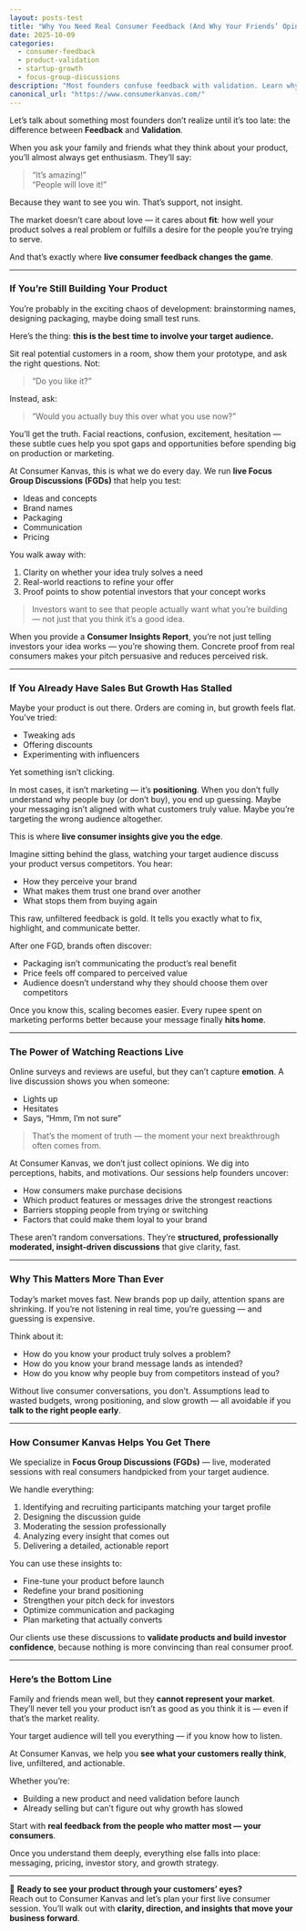 ```yaml
---
layout: posts-test
title: "Why You Need Real Consumer Feedback (And Why Your Friends’ Opinions Don’t Count)"
date: 2025-10-09
categories: 
  - consumer-feedback
  - product-validation
  - startup-growth
  - focus-group-discussions
description: "Most founders confuse feedback with validation. Learn why real-time consumer insights not friends’ opinions are the key to building, scaling, and positioning your product for growth and investor confidence."
canonical_url: "https://www.consumerkanvas.com/"
---
```


Let’s talk about something most founders don’t realize until it’s too late: the difference between **Feedback** and **Validation**.

When you ask your family and friends what they think about your product, you’ll almost always get enthusiasm. They’ll say:

> “It’s amazing!”  
> “People will love it!”

Because they want to see you win. That’s support, not insight.  

The market doesn’t care about love — it cares about **fit**: how well your product solves a real problem or fulfills a desire for the people you’re trying to serve.  

And that’s exactly where **live consumer feedback changes the game**.

---

### If You’re Still Building Your Product

You’re probably in the exciting chaos of development: brainstorming names, designing packaging, maybe doing small test runs.  

Here’s the thing: **this is the best time to involve your target audience.**

Sit real potential customers in a room, show them your prototype, and ask the right questions. Not:

> “Do you like it?”  

Instead, ask:

> “Would you actually buy this over what you use now?”  

You’ll get the truth. Facial reactions, confusion, excitement, hesitation — these subtle cues help you spot gaps and opportunities before spending big on production or marketing.

At Consumer Kanvas, this is what we do every day. We run **live Focus Group Discussions (FGDs)** that help you test:

- Ideas and concepts  
- Brand names  
- Packaging  
- Communication  
- Pricing  

You walk away with:

1. Clarity on whether your idea truly solves a need  
2. Real-world reactions to refine your offer  
3. Proof points to show potential investors that your concept works  

> Investors want to see that people actually want what you’re building — not just that you think it’s a good idea.

When you provide a **Consumer Insights Report**, you’re not just telling investors your idea works — you’re showing them. Concrete proof from real consumers makes your pitch persuasive and reduces perceived risk.  

---

### If You Already Have Sales But Growth Has Stalled

Maybe your product is out there. Orders are coming in, but growth feels flat. You’ve tried:

- Tweaking ads  
- Offering discounts  
- Experimenting with influencers  

Yet something isn’t clicking.  

In most cases, it isn’t marketing — it’s **positioning**. When you don’t fully understand why people buy (or don’t buy), you end up guessing. Maybe your messaging isn’t aligned with what customers truly value. Maybe you’re targeting the wrong audience altogether.  

This is where **live consumer insights give you the edge**.  

Imagine sitting behind the glass, watching your target audience discuss your product versus competitors. You hear:

- How they perceive your brand  
- What makes them trust one brand over another  
- What stops them from buying again  

This raw, unfiltered feedback is gold. It tells you exactly what to fix, highlight, and communicate better.

After one FGD, brands often discover:

- Packaging isn’t communicating the product’s real benefit  
- Price feels off compared to perceived value  
- Audience doesn’t understand why they should choose them over competitors  

Once you know this, scaling becomes easier. Every rupee spent on marketing performs better because your message finally **hits home**.  

---

### The Power of Watching Reactions Live

Online surveys and reviews are useful, but they can’t capture **emotion**. A live discussion shows you when someone:

- Lights up  
- Hesitates  
- Says, “Hmm, I’m not sure”  

> That’s the moment of truth — the moment your next breakthrough often comes from.

At Consumer Kanvas, we don’t just collect opinions. We dig into perceptions, habits, and motivations. Our sessions help founders uncover:

- How consumers make purchase decisions  
- Which product features or messages drive the strongest reactions  
- Barriers stopping people from trying or switching  
- Factors that could make them loyal to your brand  

These aren’t random conversations. They’re **structured, professionally moderated, insight-driven discussions** that give clarity, fast.

---

### Why This Matters More Than Ever

Today’s market moves fast. New brands pop up daily, attention spans are shrinking. If you’re not listening in real time, you’re guessing — and guessing is expensive.  

Think about it:

- How do you know your product truly solves a problem?  
- How do you know your brand message lands as intended?  
- How do you know why people buy from competitors instead of you?  

Without live consumer conversations, you don’t. Assumptions lead to wasted budgets, wrong positioning, and slow growth — all avoidable if you **talk to the right people early**.

---

### How Consumer Kanvas Helps You Get There

We specialize in **Focus Group Discussions (FGDs)** — live, moderated sessions with real consumers handpicked from your target audience.  

We handle everything:

1. Identifying and recruiting participants matching your target profile  
2. Designing the discussion guide  
3. Moderating the session professionally  
4. Analyzing every insight that comes out  
5. Delivering a detailed, actionable report  

You can use these insights to:

- Fine-tune your product before launch  
- Redefine your brand positioning  
- Strengthen your pitch deck for investors  
- Optimize communication and packaging  
- Plan marketing that actually converts  

Our clients use these discussions to **validate products and build investor confidence**, because nothing is more convincing than real consumer proof.

---

### Here’s the Bottom Line

Family and friends mean well, but they **cannot represent your market**. They’ll never tell you your product isn’t as good as you think it is — even if that’s the market reality.  

Your target audience will tell you everything — if you know how to listen.  

At Consumer Kanvas, we help you **see what your customers really think**, live, unfiltered, and actionable.

Whether you’re:

- Building a new product and need validation before launch  
- Already selling but can’t figure out why growth has slowed  

Start with **real feedback from the people who matter most — your consumers**.  

Once you understand them deeply, everything else falls into place: messaging, pricing, investor story, and growth strategy.

---

📩 **Ready to see your product through your customers’ eyes?**  
Reach out to Consumer Kanvas and let’s plan your first live consumer session. You’ll walk out with **clarity, direction, and insights that move your business forward**.
